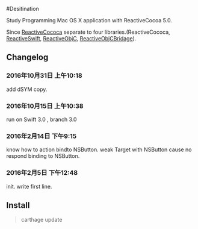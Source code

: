 #Desitination

Study Programming Mac OS X application with ReactiveCocoa 5.0.

Since [ReactiveCococa](http://reactivecocoa.io) separate to four libraries.(ReactiveCococa, [ReactiveSwift](https://www.github.com/ReactiveCocoa/ReactiveSwift/#readme), [ReactiveObjC](https://www.github.com/ReactiveCocoa/ReactiveObjC/#readme), [ReactiveObjCBridage](https://github.com/ReactiveCocoa/ReactiveObjCBridge/#readme)).

## Changelog

### 2016年10月31日 上午10:18

add dSYM copy.

### 2016年10月15日 上午10:38

run on Swift 3.0 , branch 3.0

### 2016年2月14日 下午9:15

know how to action bindto NSButton.
weak Target with NSButton cause no respond binding to NSButton.

### 2016年2月5日 下午12:48
init.
write first line.

## Install

> carthage update
